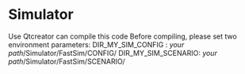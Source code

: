 # Simulator

Use Qtcreator can compile this code
Before compiling, please set two environment parameters:
DIR_MY_SIM_CONFIG : *your path*/Simulator/FastSim/CONFIG/
DIR_MY_SIM_SCENARIO: *your path*/Simulator/FastSim/SCENARIO/ 
